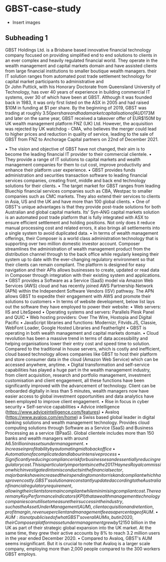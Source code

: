 # GBST-case-study

* Insert images

## Subheading 1 ##

GBST Holdings Ltd. is a Brisbane based innovative financial technology company focused on providing simplified end to end solutions to clients in an ever complex and heavily regulated financial world. They operate in the wealth management and capital markets domain and have assisted clients from large financial institutions to smaller boutique wealth managers. their IT solution ranges from automated post trade settlement technology for capital market participants to administrative and  
Dr John Puttick, with his Honorary Doctorate from Queensland University of Technology, has over 40 years of experience in building commercial IT systems, over 30 of which have been at GBST. Although it was founded back in 1983, it was only first listed on the ASX in 2005 and had raised $10M in funding at $1 per share. By the beginning of 2019, GBST was trading at roughly $3.50 per share and had a market capitalisation of AUD$173M and later on the same year, GBST received a takeover offer of EUR$150M by UK wealth management platform FNZ (UK) Ltd. However, the acquisition was rejected by UK watchdog - CMA, who believes the merger could lead to higher prices and reduction in quality of service, leading to the sale of GBST from FNZ to Anchorage Capital partners on 22nd of December 2021.

 
•	The vision and objective of GBST have not changed, their aim is to become the leading financial IT provider to their commercial clientele. 
•	They provide a range of IT solutions to capital markets and wealth management companies for them to cut cost, improve productivity and enhance their platform user experience. 
•	GBST provides funds administration and securities transaction software to leading financial services companies, creating front, middle and back end technology solutions for their clients.
•	The target market for GBST ranges from leading Bluechip financial services companies such as CBA, Westpac to smaller companies such as CMC markets. They also extend their services to clients in Asia, US and the UK and have more than 100 global clients.
•	One of GBST's unique advantages is that they provide post-trade solutions for both Australian and global capital markets. Its' Syn-ANG capital markets solution is an automated post trade platform that is fully integrated with ASX to ensure efficient settlement and holding positions. Not only does it reduce manual processing cost and related errors, it also brings all settlements into a single system to avoid duplicated data. 
•	In terms of wealth management offerings, their Composer is a world class administration technology that is supporting over two million domestic investor account. Composer streamlines the administration of wealth management product from the distribution channel through to the back office while regularly keeping their system up to date with the ever-changing regulatory environment so that their clients can remain compliant. The platform is designed for easy navigation and their APIs allows businesses to create, updated or read data in Composer through integration with their existing system and applications.
•	GBST provides a Software as a Service (SaaS) model via Amazon Web Services (AWS) cloud and has recently joined AWS Partnership Network (APN) within the Independent Software Vendors (ISV) pathway. The APN allows GBST to expedite their engagement with AWS and promote their solutions to customers
•	In terms of website development, below list lays out the software they have employed to power their website:
•	Web servers: IIS and LiteSpeed
•	Operating systems and servers: Parallels Plesk Panel and QUIC
•	Web hosting providers: Over The Wire, Hostopia and Digital Pacific
•	JavaScript libraries and functions: Modernizr, Fitvids.JS, Classie, WebFont Loader, Google Hosted Libraries and Featherlight
•	GBST is operating in both wealth management and capital markets domain.
•	Cloud revolution has been a massive trend in terms of data accessibility and helping organisations lower their entry cost and speed time to solution. Compared to the traditional in house servers, which is costly and inefficient, cloud based technology allows companies like GBST to host their platform and store consumer data in the cloud (Amazon Web Service) which can be accessed anywhere, anytime. 
•	Digital transformation and self-service capabilities has played a huge part in the wealth management industry, from client acquisition, research and portfolio management, investment customisation and client engagement, all these functions have been significantly improved with the advancement of technology. Client can be onboarded digitally in less than 5 minutes, wealth managers now have easier access to global investment opportunities and data analytics have been employed to improve client engagement. 
•	Rise in focus in cyber security
•	Self-service capabilities
•	Advice intelligence (https://www.adviceintelligence.com/features)
•	Avaloq (https://www.avaloq.com/en/home)
a Swiss based global leader in digital banking solutions and wealth management technology. Provides cloud computing solutions through Software as a Service (SaaS) and Business Processing as a service (BPaaS). Global clientele includes more than 150 banks and wealth managers with around A$6.5 trillion in assets under management.
•	Increase in profitability by automating mid to back office 
•	Automation of a complicated and labour intensive process
•	Significantly reducing compliance risk for businesses and essentially reducing regulatory cost. This is particularly important since the 2017 Haynes Royal commission which investigated into misconducts in the financial sector, major banks have increased their spending to monitor risk and compliant which has proven costly. GBST's solution are constantly updated according to the Australian financial regulatory requirement, allowing their clients to remain compliant while minimising compliant cost.
There are many Key Performance Indicators (KPI) that a wealth management technology companies can utilise to measure their success in the industry, such as the Asset Under Management (AUM), client acquisition and retention, profit margin, revenue per client and management fee as a percentage of AUM.
•	AUM: it is not publicised of what GBST's overall AUM is, but in 2020, their Composer platform asset under management grew by 12% to just over EUR$150 billion in the UK as part of their strategic global expansion into the UK market. At the same time, they grew their active accounts by 8% to reach 3.2 million users in the year ended December 2020.
•	Compared to Avaloq, GBST's AUM seems insignificant. But it is crucial to note that Avaloq is a larger scale company, employing more than 2,000 people compared to the 300 workers GBST employs.  
